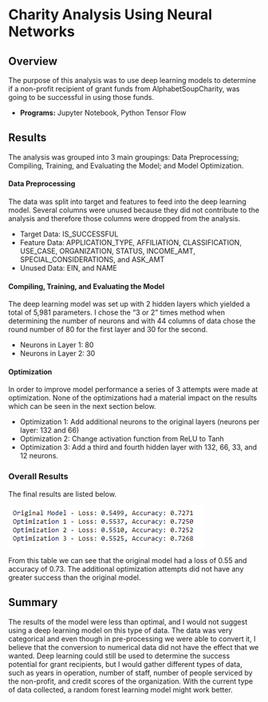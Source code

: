 # Charity Analysis Using Neural Networks

## Overview
The purpose of this analysis was to use deep learning models to determine if a non-profit recipient of grant funds from AlphabetSoupCharity, was going to be successful in using those funds.  

- **Programs:** Jupyter Notebook, Python Tensor Flow

## Results
The analysis was grouped into 3 main groupings: Data Preprocessing; Compiling, Training, and Evaluating the Model; and Model Optimization.

#### Data Preprocessing
The data was split into target and features to feed into the deep learning model. Several columns were unused because they did not contribute to the analysis and therefore those columns were dropped from the analysis. 
- Target Data: IS_SUCCESSFUL
- Feature Data: APPLICATION_TYPE, AFFILIATION, CLASSIFICATION, USE_CASE, ORGANIZATION, STATUS, INCOME_AMT, SPECIAL_CONSIDERATIONS, and ASK_AMT
- Unused Data: EIN, and NAME

#### Compiling, Training, and Evaluating the Model
The deep learning model was set up with 2 hidden layers which yielded a total of 5,981 parameters. I chose the “3 or 2” times method when determining the number of neurons and with 44 columns of data chose the round number of 80 for the first layer and 30 for the second. 
- Neurons in Layer 1: 80
- Neurons in Layer 2: 30

#### Optimization
In order to improve model performance a series of 3 attempts were made at optimization. None of the optimizations had a material impact on the results which can be seen in the next section below.
- Optimization 1: Add additional neurons to the original layers (neurons per layer: 132 and 66)
- Optimization 2: Change activation function from ReLU to Tanh
- Optimization 3: Add a third and fourth hidden layer with 132, 66, 33, and 12 neurons.

### Overall Results
The final results are listed below.

![Results](https://github.com/Brooks2210/Neural_Network_Charity_Analysis/blob/main/Results.png)

From this table we can see that the original model had a loss of 0.55 and accuracy of 0.73. The additional optimization attempts did not have any greater success than the original model. 

## Summary
The results of the model were less than optimal, and I would not suggest using a deep learning model on this type of data. The data was very categorical and even though in pre-processing we were able to convert it, I believe that the conversion to numerical data did not have the effect that we wanted. Deep learning could still be used to determine the success potential for grant recipients, but I would gather different types of data, such as years in operation, number of staff, number of people serviced by the non-profit, and credit scores of the organization. With the current type of data collected, a random forest learning model might work better.
